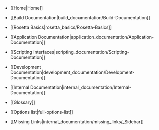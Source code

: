 * [[Home|Home]]
* [[Build Documentation|build_documentation/Build-Documentation]]
* [[Rosetta Basics|rosetta_basics/Rosetta-Basics]]
* [[Application Documentation|application_documentation/Application-Documentation]]
* [[Scripting Interfaces|scripting_documentation/Scripting-Documentation]]
* [[Development Documentation|development_documentation/Development-Documentation]]
* [[Internal Documentation|internal_documentation/Internal-Documentation]]

* [[Glossary]]
* [[Options list|full-options-list]]

* [[Missing Links|internal_documentation/missing_links/_Sidebar]]
